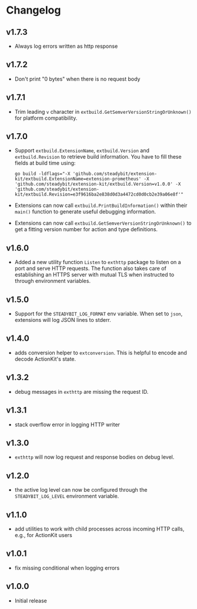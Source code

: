 # Changelog

## v1.7.3
 - Always log errors written as http response

## v1.7.2

 - Don't print "0 bytes" when there is no request body

## v1.7.1

 - Trim leading `v` character in `extbuild.GetSemverVersionStringOrUnknown()` for platform compatibility.

## v1.7.0

 - Support `extbuild.ExtensionName`, `extbuild.Version` and `extbuild.Revision` to retrieve build information. You have to fill these fields at build time using:
  
      ```
      go build -ldflags="-X 'github.com/steadybit/extension-kit/extbuild.ExtensionName=extension-prometheus' -X 'github.com/steadybit/extension-kit/extbuild.Version=v1.0.0' -X 'github.com/steadybit/extension-kit/extbuild.Revision=e3f9616ba2e838d0d3a4472cd0d0cb2e39a06e8f'"
      ```
 - Extensions can now call `extbuild.PrintBuildInformation()` within their `main()` function to generate useful debugging information.
- Extensions can now call `extbuild.GetSemverVersionStringOrUnknown()` to get a fitting version number for action and type definitions.

## v1.6.0

 - Added a new utility function `Listen` to `exthttp` package to listen on a port and serve HTTP requests. The function also takes care of establishing an HTTPS server with mutual TLS when instructed to through environment variables.

## v1.5.0

 - Support for the `STEADYBIT_LOG_FORMAT` env variable. When set to `json`, extensions will log JSON lines to stderr.

## v1.4.0

 - adds conversion helper to `extconversion`. This is helpful to encode and decode ActionKit's state.

## v1.3.2

 - debug messages in `exthttp` are missing the request ID.

## v1.3.1

 -  stack overflow error in logging HTTP writer

## v1.3.0

 - `exthttp` will now log request and response bodies on debug level.

## v1.2.0

 - the active log level can now be configured through the `STEADYBIT_LOG_LEVEL` environment variable.

## v1.1.0

 - add utilities to work with child processes across incoming HTTP calls, e.g., for ActionKit users

## v1.0.1
 
 - fix missing conditional when logging errors

## v1.0.0

 - Initial release